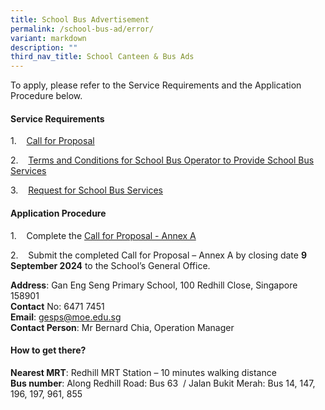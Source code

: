 ```yaml
---
title: School Bus Advertisement
permalink: /school-bus-ad/error/
variant: markdown
description: ""
third_nav_title: School Canteen & Bus Ads
---
```

To apply, please refer to the Service Requirements and the Application Procedure below.

#### **Service Requirements**

1.&nbsp;&nbsp;&nbsp; [Call for Proposal](/files/1__CALL_FOR_PROPROSAL_FOR_APPOINTMENT_OF_SCHOOL_BUS_OPERATOR_TO_PROVIDE_SCHOOL_BUS_SERVICES__GESPS_2025_2026__2.pdf)

2.&nbsp;&nbsp;&nbsp; [Terms and Conditions for School Bus Operator to Provide School Bus Services](/files/3__Terms___Conditions_for_School_Bus_Operator_to_Provide_School_Bus_Services__For_Single_Bus_Service___GESPS.pdf)

3.&nbsp;&nbsp;&nbsp; [Request for School Bus Services](/files/4__Request_for_School_Bus_Service_and_T_C_Governing_the_Requests_for_Services__GESPS.pdf)

#### **Application Procedure**

1.&nbsp;&nbsp;&nbsp; Complete the [Call for Proposal - Annex A](/files/2__Call_for_Proposal__for_Single_Bus_Service____Information_from_Vendor__ANNEX_A.pdf)

2.&nbsp;&nbsp;&nbsp; Submit the completed Call for Proposal – Annex A by closing date **9 September 2024** to the School’s General Office.

**Address**: Gan Eng Seng Primary School, 100 Redhill Close, Singapore 158901  
**Contact**&nbsp;No: 6471 7451  
**Email**:&nbsp;[gesps@moe.edu.sg](mailto:gesps@moe.edu.sg)<br>
**Contact Person**:  Mr Bernard Chia, Operation Manager

#### **How to get there?**

**Nearest MRT**: Redhill MRT Station – 10 minutes walking distance  
**Bus number**: Along Redhill Road: Bus 63&nbsp; / Jalan Bukit Merah: Bus 14, 147, 196, 197, 961, 855